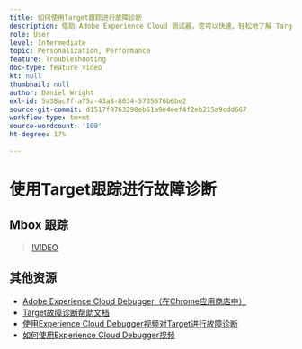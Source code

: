 ```yaml
---
title: 如何使用Target跟踪进行故障诊断
description: 借助 Adobe Experience Cloud 调试器，您可以快速、轻松地了解 Target 实施。了解如何在Experience Cloud中进行身份验证，以及如何使用功能强大的Target跟踪工具来检查您的活动和受众资格以及访客资料。
role: User
level: Intermediate
topic: Personalization, Performance
feature: Troubleshooting
doc-type: feature video
kt: null
thumbnail: null
author: Daniel Wright
exl-id: 5a38ac7f-a75a-43a8-8034-5735676b6be2
source-git-commit: d1517f0763290eb61a9e4eef4f2eb215a9cdd667
workflow-type: tm+mt
source-wordcount: '109'
ht-degree: 17%

---
```


# 使用Target跟踪进行故障诊断

## Mbox 跟踪

>[!VIDEO](https://video.tv.adobe.com/v/23113/?quality=12)

## 其他资源

* [Adobe Experience Cloud Debugger（在Chrome应用商店中）](https://chrome.google.com/webstore/detail/adobe-experience-cloud-de/ocdmogmohccmeicdhlhhgepeaijenapj)
* [Target故障诊断帮助文档](https://experienceleague.adobe.com/docs/target/using/troubleshoot/troubleshooting-target.html?lang=en)
* [使用Experience Cloud Debugger视频对Target进行故障诊断](troubleshoot-with-the-experience-cloud-debugger.md)
* [如何使用Experience Cloud Debugger视频](https://experienceleague.adobe.com/docs/debugger-learn/tutorials/experience-cloud-debugger/use-the-experience-cloud-debugger.html?lang=en)
